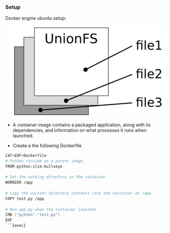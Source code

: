 ### Setup

Docker engine ubuntu setup:

![Scan results](./assets/UFS.png)



* A container image contains a packaged application, along with its dependencies, and information on what processes it runs when launched.

* Create a the following Dockerfile

```bash
CAT<EOF>Dockerfile
# Python runtime as a parent image
FROM python:slim-bullseye

# Set the working directory in the container
WORKDIR /app

# Copy the current directory contents into the container at /app
COPY test.py /app

# Run app.py when the container launches
CMD ["python","test.py"]
EOF
```{exec}
